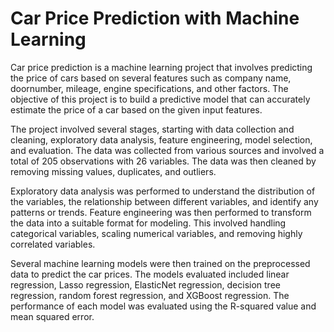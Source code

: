 # Car Price Prediction with Machine Learning
Car price prediction is a machine learning project that involves predicting the price of cars based on several features such as company name, doornumber, mileage, engine specifications, and other factors. The objective of this project is to build a predictive model that can accurately estimate the price of a car based on the given input features.

The project involved several stages, starting with data collection and cleaning, exploratory data analysis, feature engineering, model selection, and evaluation. The data was collected from various sources and involved a total of 205 observations with 26 variables. The data was then cleaned by removing missing values, duplicates, and outliers.

Exploratory data analysis was performed to understand the distribution of the variables, the relationship between different variables, and identify any patterns or trends. Feature engineering was then performed to transform the data into a suitable format for modeling. This involved handling categorical variables, scaling numerical variables, and removing highly correlated variables.

Several machine learning models were then trained on the preprocessed data to predict the car prices. The models evaluated included linear regression, Lasso regression, ElasticNet regression, decision tree regression, random forest regression, and XGBoost regression. The performance of each model was evaluated using the R-squared value and mean squared error.
